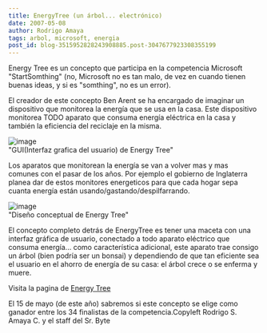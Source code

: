 ```yaml
---
title: EnergyTree (un árbol... electrónico)
date: 2007-05-08
author: Rodrigo Amaya
tags: arbol, microsoft, energia
post_id: blog-3515952828243908885.post-3047677923308355199
---
```


Energy Tree es un concepto que participa en la competencia Microsoft "StartSomthing" (no, Microsoft no es tan malo, de vez en cuando tienen buenas ideas, y si es "somthing", no es un error).

El creador de este concepto Ben Arent se ha encargado de imaginar un dispositivo que monitorea la energía que se usa en la casa. Este dispositivo monitorea TODO aparato que consuma energía eléctrica en la casa y también la eficiencia del reciclaje en la misma.

![image](https://bp0.blogger.com/_ayvorITawE4/RkUbukK330I/AAAAAAAAAWI/oKKQXZi74w8/s320/energytreegui.jpg)    
"GUI(Interfaz grafica del
usuario) de Energy Tree"

Los aparatos que monitorean la energía se van a volver mas y mas comunes con el pasar de los años. Por ejemplo el gobierno de Inglaterra planea dar de estos monitores energeticos para que cada hogar sepa cuanta energía están usando/gastando/despilfarrando.

![image](https://bp0.blogger.com/_ayvorITawE4/RkUcIkK331I/AAAAAAAAAWQ/TEz6sbg8OnY/s320/energytree2.jpg)    
"Diseño conceptual de Energy
Tree"

El concepto completo detrás de EnergyTree es tener una maceta con una interfaz gráfica de usuario, conectado a todo aparato eléctrico que consuma energía... como característica adicional, este aparato trae consigo un árbol (bien podría ser un bonsai) y dependiendo de que tan eficiente sea el usuario en el ahorro de energía de su casa: el árbol crece o se enferma y muere.

Visita la pagina de [Energy Tree](https://benarent.co.uk/portfolio/energy_tree/energytree.html)

El 15 de mayo (de este año) sabremos si este concepto se elige como ganador entre los 34 finalistas de la competencia.Copyleft Rodrigo S. Amaya C. y el staff del Sr. Byte